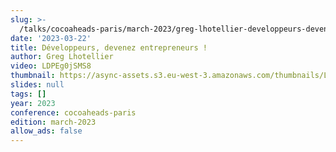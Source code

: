 ```yaml
---
slug: >-
  /talks/cocoaheads-paris/march-2023/greg-lhotellier-developpeurs-devenez-entrepreneurs
date: '2023-03-22'
title: Développeurs, devenez entrepreneurs !
author: Greg Lhotellier
video: LDPEg0jSMS8
thumbnail: https://async-assets.s3.eu-west-3.amazonaws.com/thumbnails/LDPEg0jSMS8.jpg
slides: null
tags: []
year: 2023
conference: cocoaheads-paris
edition: march-2023
allow_ads: false
---
```

